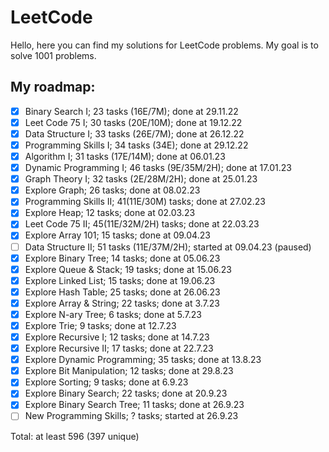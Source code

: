 # LeetCode

Hello, here you can find my solutions for LeetCode problems. My goal is to solve 1001 problems.

## My roadmap:
- [x] Binary Search I;  23 tasks (16E/7M); done at 29.11.22
- [x] Leet Code 75 I; 30 tasks (20E/10M); done at 19.12.22
- [x] Data Structure I; 33 tasks (26E/7M); done at 26.12.22
- [x] Programming Skills I; 34 tasks (34E); done at 29.12.22
- [x] Algorithm I; 31 tasks (17E/14M); done at 06.01.23
- [x] Dynamic Programming I; 46 tasks (9E/35M/2H); done at 17.01.23
- [x] Graph Theory I; 32 tasks (2E/28M/2H); done at 25.01.23
- [x] Explore Graph; 26 tasks; done at 08.02.23
- [x] Programming Skills II; 41(11E/30M) tasks; done at 27.02.23
- [x] Explore Heap; 12 tasks; done at 02.03.23
- [x] Leet Code 75 II; 45(11E/32M/2H) tasks; done at 22.03.23
- [x] Explore Array 101; 15 tasks; done at 09.04.23
- [ ] Data Structure II; 51 tasks (11E/37M/2H); started at 09.04.23 (paused)
- [x] Explore Binary Tree; 14 tasks; done at 05.06.23
- [x] Explore Queue & Stack; 19 tasks; done at 15.06.23
- [x] Explore Linked List; 15 tasks; done at 19.06.23
- [x] Explore Hash Table; 25 tasks; done at 26.06.23
- [x] Explore Array & String; 22 tasks; done at 3.7.23
- [x] Explore N-ary Tree; 6 tasks; done at 5.7.23
- [x] Explore Trie; 9 tasks; done at 12.7.23
- [x] Explore Recursive I; 12 tasks; done at 14.7.23
- [x] Explore Recursive II; 17 tasks; done at 22.7.23
- [x] Explore Dynamic Programming; 35 tasks; done at 13.8.23
- [x] Explore Bit Manipulation; 12 tasks; done at 29.8.23
- [x] Explore Sorting; 9 tasks; done at 6.9.23
- [x] Explore Binary Search; 22 tasks; done at 20.9.23
- [x] Explore Binary Search Tree; 11 tasks; done at 26.9.23
- [ ] New Programming Skills; ? tasks; started at 26.9.23

Total: at least 596 (397 unique)